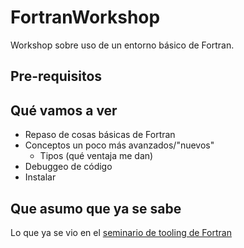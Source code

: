 # FortranWorkshop
Workshop sobre uso de un entorno básico de Fortran.

## Pre-requisitos

## Qué vamos a ver
- Repaso de cosas básicas de Fortran
- Conceptos un poco más avanzados/"nuevos"
  - Tipos (qué ventaja me dan)
- Debuggeo de código
- Instalar 

## Que asumo que ya se sabe
Lo que ya se vio en el [seminario de tooling de Fortran](https://github.com/ipqa-research/curso-linux/blob/main/fortran/tooling/README.md)
